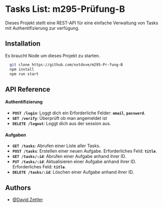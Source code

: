 
# Tasks List: m295-Prüfung-B

Dieses Projekt stellt eine REST-API für eine einfache Verwaltung von Tasks mit Authentifizierung zur verfügung.


## Installation

Es braucht Node um dieses Projekt zu starten.

```bash
  git clone https://github.com/nxtdxve/m295-Pr-fung-B
  npm install
  npm run start
```
## API Reference

#### **Authentifizierung**

- **`POST /login`**: Loggt dich ein Erforderliche Felder: **`email`**, **`password`**.
- **`GET /verify`**: Überprüft ob man angemeldet ist
- **`DELETE /logout`**: Loggt dich aus der session aus.

#### **Aufgaben**

- **`GET /tasks`**: Abrufen einer Liste aller Tasks.
- **`POST /tasks`**: Erstellen einer neuen Aufgabe. Erforderliches Feld: **`title`**.
- **`GET /tasks/:id`**: Abrufen einer Aufgabe anhand ihrer ID.
- **`PUT /tasks/:id`**: Aktualisieren einer Aufgabe anhand ihrer ID. Erforderliches Feld: **`title`**.
- **`DELETE /tasks/:id`**: Löschen einer Aufgabe anhand ihrer ID.

## Authors

- [@David Zettler](https://www.github.com/nxtdxve)

